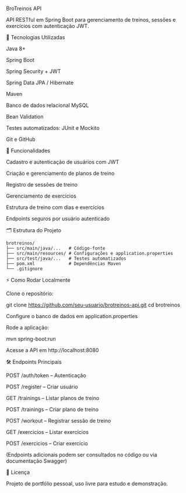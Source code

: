 BroTreinos API

API RESTful em Spring Boot para gerenciamento de treinos, sessões e exercícios com autenticação JWT.

🚀 Tecnologias Utilizadas

Java 8+

Spring Boot

Spring Security + JWT

Spring Data JPA / Hibernate

Maven

Banco de dados relacional MySQL

Bean Validation

Testes automatizados: JUnit e Mockito

Git e GitHub

📌 Funcionalidades

Cadastro e autenticação de usuários com JWT

Criação e gerenciamento de planos de treino

Registro de sessões de treino

Gerenciamento de exercícios

Estrutura de treino com dias e exercícios

Endpoints seguros por usuário autenticado

🗂 Estrutura do Projeto
```
brotreinos/
├── src/main/java/...   # Código-fonte
├── src/main/resources/ # Configurações e application.properties
├── src/test/java/...   # Testes automatizados
├── pom.xml             # Dependências Maven
└── .gitignore
```

⚡ Como Rodar Localmente

Clone o repositório:

git clone https://github.com/seu-usuario/brotreinos-api.git
cd brotreinos


Configure o banco de dados em application.properties

Rode a aplicação:

mvn spring-boot:run


Acesse a API em http://localhost:8080

🛠 Endpoints Principais

POST /auth/token – Autenticação

POST /register – Criar usuário

GET /trainings – Listar planos de treino

POST /trainings – Criar plano de treino

POST /workout – Registrar sessão de treino

GET /exercicios – Listar exercícios

POST /exercicios – Criar exercício

(Endpoints adicionais podem ser consultados no código ou via documentação Swagger)

📄 Licença

Projeto de portfólio pessoal, uso livre para estudo e demonstração.
